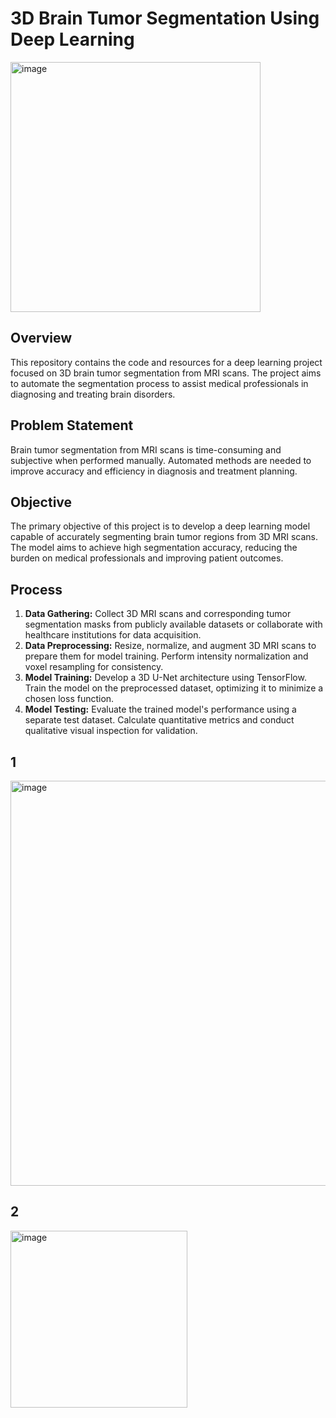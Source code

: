 # 3D Brain Tumor Segmentation Using Deep Learning
<img width="400" alt="image" src="https://github.com/Shaukatali11/Brain_Tumor/assets/91846164/4a0485b3-c7a7-4cb9-bc1d-f3de8b8fb371">

## Overview
This repository contains the code and resources for a deep learning project focused on 3D brain tumor segmentation from MRI scans. The project aims to automate the segmentation process to assist medical professionals in diagnosing and treating brain disorders.

## Problem Statement
Brain tumor segmentation from MRI scans is time-consuming and subjective when performed manually. Automated methods are needed to improve accuracy and efficiency in diagnosis and treatment planning.

## Objective
The primary objective of this project is to develop a deep learning model capable of accurately segmenting brain tumor regions from 3D MRI scans. The model aims to achieve high segmentation accuracy, reducing the burden on medical professionals and improving patient outcomes.

## Process
1. **Data Gathering:** Collect 3D MRI scans and corresponding tumor segmentation masks from publicly available datasets or collaborate with healthcare institutions for data acquisition.
2. **Data Preprocessing:** Resize, normalize, and augment 3D MRI scans to prepare them for model training. Perform intensity normalization and voxel resampling for consistency.
3. **Model Training:** Develop a 3D U-Net architecture using TensorFlow. Train the model on the preprocessed dataset, optimizing it to minimize a chosen loss function.
4. **Model Testing:** Evaluate the trained model's performance using a separate test dataset. Calculate quantitative metrics and conduct qualitative visual inspection for validation.

## 1
<img width="648" alt="image" src="https://github.com/Shaukatali11/Brain_Tumor/assets/91846164/5c958768-4826-4d44-acb1-a1a20ed85513">

## 2
<img width="283" alt="image" src="https://github.com/Shaukatali11/Brain_Tumor/assets/91846164/e7e7ded4-fe38-4e5d-9408-f80e1384b700">

